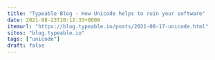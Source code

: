 ```yaml
---
title: "Typeable Blog - How Unicode helps to ruin your software"
date: 2021-08-23T20:12:33+0000
itemurl: "https://blog.typeable.io/posts/2021-08-17-unicode.html"
sites: "blog.typeable.io"
tags: ["unicode"]
draft: false
---
```

